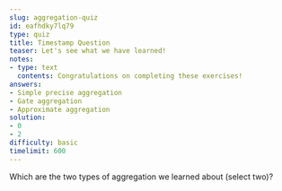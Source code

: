 ```yaml
---
slug: aggregation-quiz
id: eafhdky7lq79
type: quiz
title: Timestamp Question
teaser: Let's see what we have learned!
notes:
- type: text
  contents: Congratulations on completing these exercises!
answers:
- Simple precise aggregation
- Gate aggregation
- Approximate aggregation
solution:
- 0
- 2
difficulty: basic
timelimit: 600
---
```

Which are the two types of aggregation we learned about (select two)?
